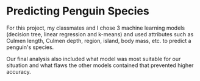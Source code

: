 # Predicting Penguin Species

For this project, my classmates and I chose 3 machine learning models (decision tree, linear regression and k-means) and used attributes such as Culmen length, Culmen depth, region, island, body mass, etc. to predict a penguin's species.

Our final analysis also included what model was most suitable for our situation and what flaws the other models contained that prevented higher accuracy.
